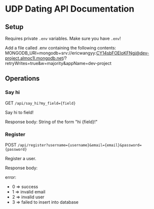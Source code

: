 # UDP Dating API Documentation

## Setup
Requires private `.env` variables. Make sure you have `.env`!

Add a file called .env containing the following contents:
MONGODB_URI=mongodb+srv://ericwangyy:CY14sbFOEloKFNgj@dev-project.almoc1l.mongodb.net/?retryWrites=true&w=majority&appName=dev-project

## Operations

### Say hi
GET
`/api/say_hi?my_field={field}`

Say hi to field!

Response body:
String of the form "hi {field}!"

### Register
POST
`/api/register?username={username}&email={email}&password={password}`

Register a user.

Response body:

error:
- 0 => success
- 1 => invalid email
- 2 => invalid user
- 3 => failed to insert into database
